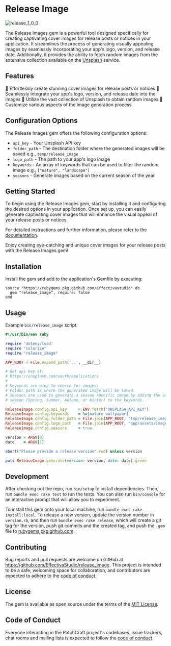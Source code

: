 # Release Image

![release_1_0_0](https://github.com/EffectivaStudio/release_image/assets/66572/fd734af3-67a7-400e-8523-d507ed349dba)


The Release Images gem is a powerful tool designed specifically for creating captivating cover images for release posts or notices in your application. It streamlines the process of generating visually appealing images by seamlessly incorporating your app's logo, version, and release date. Additionally, it provides the ability to fetch random images from the extensive collection available on the [Unsplash](https://unsplash.com/) service.

## Features

  🌟 Effortlessly create stunning cover images for release posts or notices
  🌟 Seamlessly integrate your app's logo, version, and release date into the images
  🌟 Utilize the vast collection of Unsplash to obtain random images
  🌟 Customize various aspects of the image generation process

## Configuration Options

The Release Images gem offers the following configuration options:

- `api_key` - Your Unsplash API key
- `folder_path` - The destination folder where the generated images will be saved e.g., `temp/release_image`
- `logo_path` - The path to your app's logo image
- `keywords` - An array of keywords that can be used to filter the random image e.g., `["nature", "landscape"]`
- `seasons` - Generate images based on the current season of the year

## Getting Started

To begin using the Release Images gem, start by installing it and configuring the desired options in your application. Once set up, you can easily generate captivating cover images that will enhance the visual appeal of your release posts or notices.

For detailed instructions and further information, please refer to the [documentation](https://example.com/release-images-gem).

Enjoy creating eye-catching and unique cover images for your release posts with the Release Images gem!


## Installation

Install the gem and add to the application's Gemfile by executing:

    source "https://rubygems.pkg.github.com/effectivastudio" do
      gem "release_image", require: false
    end

## Usage

Example `bin/release_image` script:

```rb
#!/usr/bin/env ruby

require 'dotenv/load'
require "colorize"
require "release_image"

APP_ROOT = File.expand_path('..', __dir__)

# Get api key at:
# https://unsplash.com/oauth/applications
#
# Keywords are used to search for images.
# Folder path is where the generated image will be saved.
# Seasons are used to generate a season specific image by adding the actual
# season (Spring, Summer, Autumn, or Winter) to the keywords.

ReleaseImage.config.api_key     = ENV.fetch("UNSPLASH_API_KEY")
ReleaseImage.config.keywords    = %w[nature wallpaper]
ReleaseImage.config.folder_path = File.join(APP_ROOT, "tmp/release_image")
ReleaseImage.config.logo_path   = File.join(APP_ROOT, "app/assets/images/logo/release_logo.png")
ReleaseImage.config.seasons     = true

version = ARGV[0]
date    = ARGV[1]

abort("Please provide a release version".red) unless version

puts ReleaseImage.generate(version: version, date: date).green
```

## Development

After checking out the repo, run `bin/setup` to install dependencies. Then, run `bundle exec rake test` to run the tests. You can also run `bin/console` for an interactive prompt that will allow you to experiment.

To install this gem onto your local machine, run `bundle exec rake install:local`. To release a new version, update the version number in `version.rb`, and then run `bundle exec rake release`, which will create a git tag for the version, push git commits and the created tag, and push the `.gem` file to [rubygems.pkg.github.com](https://rubygems.pkg.github.com/effectivastudio).


## Contributing

Bug reports and pull requests are welcome on GitHub at https://github.com/EffectivaStudio/release_image. This project is intended to be a safe, welcoming space for collaboration, and contributors are expected to adhere to the [code of conduct](https://github.com/EffectivaStudio/release_image/blob/main/CODE_OF_CONDUCT.md).


## License

The gem is available as open source under the terms of the [MIT License](https://opensource.org/licenses/MIT).

## Code of Conduct

Everyone interacting in the PatchCraft project's codebases, issue trackers, chat rooms and mailing lists is expected to follow the [code of conduct](https://github.com/EffectivaStudio/release_image/blob/main/CODE_OF_CONDUCT.md).